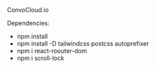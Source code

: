 ConvoCloud.io

Dependencies:

- npm install
- npm install -D tailwindcss postcss autoprefixer
- npm i react-roouter-dom
- npm i scroll-lock
